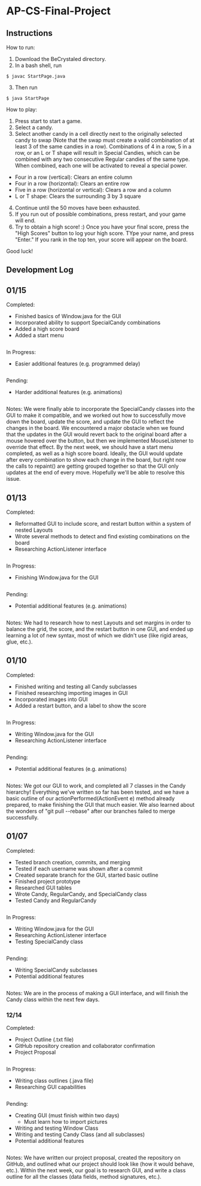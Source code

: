 # AP-CS-Final-Project

## Instructions
How to run:
1. Download the BeCrystaled directory.
2. In a bash shell, run
~~~~
$ javac StartPage.java
~~~~
3. Then run
~~~~
$ java StartPage
~~~~

How to play:
1. Press start to start a game.
2. Select a candy.
3. Select another candy in a cell directly next to the originally selected candy to swap (Note that the swap must create a valid combination of at least 3 of the same candies in a row). Combinations of 4 in a row, 5 in a row, or an L or T shape will result in Special Candies, which can be combined with any two consecutive Regular candies of the same type. When combined, each one will be activated to reveal a special power. 
 * Four in a row (vertical): Clears an entire column
 * Four in a row (horizontal): Clears an entire row
 * Five in a row (horizontal or vertical): Clears a row and a column
 * L or T shape: Clears the surrounding 3 by 3 square
4. Continue until the 50 moves have been exhausted.
5. If you run out of possible combinations, press restart, and your game will end.
6. Try to obtain a high score! :) Once you have your final score, press the "High Scores" button to log your high score. TYpe your name, and press "Enter." If you rank in the top ten, your score will appear on the board.

Good luck!

## Development Log
## 01/15
Completed:
 * Finished basics of Window.java for the GUI
 * Incorporated ability to support SpecialCandy combinations
 * Added a high score board
 * Added a start menu
~~~~~~~
~~~~~~~
In Progress:
 * Easier additional features (e.g. programmed delay)
~~~~~~~
~~~~~~~
Pending:
 * Harder additional features (e.g. animations)
~~~~~~~
~~~~~~~
Notes:
We were finally able to incorporate the SpecialCandy classes into the GUI to make it compatible, and we worked out how to successfully move down the board, update the score, and update the GUI to reflect the changes in the board. We encountered a major obstacle when we found that the updates in the GUI would revert back to the original board after a mouse hovered over the button, but then we implemented MouseListener to override that effect. By the next week, we should have a start menu completed, as well as a high score board. Ideally, the GUI would update after every combination to show each change in the board, but right now the calls to repaint() are getting grouped together so that the GUI only updates at the end of every move. Hopefully we'll be able to resolve this issue. 

## 01/13
Completed:
 * Reformatted GUI to include score, and restart button within a system of nested Layouts
 * Wrote several methods to detect and find existing combinations on the board
 * Researching ActionListener interface
~~~~~~~
~~~~~~~
In Progress:
 * Finishing Window.java for the GUI
~~~~~~~
~~~~~~~
Pending:
 * Potential additional features (e.g. animations)
~~~~~~~
~~~~~~~
Notes:
We had to research how to nest Layouts and set margins in order to balance the grid, the score, and the restart button in one GUI, and ended up learning a lot of new syntax, most of which we didn't use (like rigid areas, glue, etc.).

## 01/10
Completed:
 * Finished writing and testing all Candy subclasses
 * Finished researching importing images in GUI
 * Incorporated images into GUI
 * Added a restart button, and a label to show the score
~~~~~~~
~~~~~~~
In Progress:
 * Writing Window.java for the GUI
 * Researching ActionListener interface
~~~~~~~
~~~~~~~
Pending:
 * Potential additional features (e.g. animations)
~~~~~~~
~~~~~~~
Notes:
We got our GUI to work, and completed all 7 classes in the Candy hierarchy! Everything we've written so far has been tested, and we have a basic outline of our actionPerformed(ActionEvent e) method already prepared, to make finishing the GUI that much easier. We also learned about the wonders of "git pull --rebase" after our branches failed to merge successfully.


## 01/07
Completed:
  * Tested branch creation, commits, and merging
  * Tested if each username was shown after a commit
  * Created separate branch for the GUI, started basic outline
  * Finished project prototype
  * Researched GUI tables
  * Wrote Candy, RegularCandy, and SpecialCandy class
  * Tested Candy and RegularCandy
~~~~~~~
~~~~~~~
In Progress:
 * Writing Window.java for the GUI
 * Researching ActionListener interface
 * Testing SpecialCandy class
~~~~~~~
~~~~~~~
Pending:
 * Writing SpecialCandy subclasses
 * Potential additional features
~~~~~~~
~~~~~~~
Notes:
We are in the process of making a GUI interface, and will finish the Candy class within the next few days.

### 12/14
Completed:
  * Project Outline (.txt file)
  * GitHub repository creation and collaborator confirmation
  * Project Proposal
~~~~~~~
~~~~~~~
In Progress:
  * Writing class outlines (.java file)
  * Researching GUI capabilities
~~~~~~~
~~~~~~~
Pending:
  * Creating GUI (must finish within two days)
    * Must learn how to import pictures
  * Writing and testing Window Class
  * Writing and testing Candy Class (and all subclasses)
  * Potential additional features
~~~~~~~
~~~~~~~
Notes:
We have written our project proposal, created the repository on GitHub, and outlined what our project should look like (how it would behave, etc.). Within the next week, our goal is to research GUI, and write a class outline for all the classes (data fields, method signatures, etc.).
